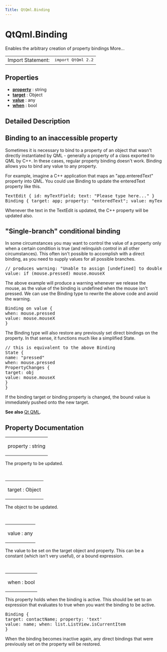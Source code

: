 ```yaml
---
Title: QtQml.Binding
---
```


# QtQml.Binding

<span class="subtitle"></span>
<!-- $$$Binding-brief -->
<p>Enables the arbitrary creation of property bindings More...</p>
<!-- @@@Binding -->
<table class="alignedsummary">
<tr><td class="memItemLeft rightAlign topAlign"> Import Statement:</td><td class="memItemRight bottomAlign"> </b><tt>import QtQml 2.2</tt></td></tr></table><ul>
</ul>
<h2>Properties</h2>
<ul>
<li class="fn"><b><b><a href="#property-prop">property</a></b></b> : string</li>
<li class="fn"><b><b><a href="#target-prop">target</a></b></b> : Object</li>
<li class="fn"><b><b><a href="#value-prop">value</a></b></b> : any</li>
<li class="fn"><b><b><a href="#when-prop">when</a></b></b> : bool</li>
</ul>
<!-- $$$Binding-description -->
<h2>Detailed Description</h2>
<h2>Binding to an inaccessible property</h2>
<p>Sometimes it is necessary to bind to a property of an object that wasn't directly instantiated by QML - generally a property of a class exported to QML by C++. In these cases, regular property binding doesn't work. Binding allows you to bind any value to any property.</p>
<p>For example, imagine a C++ application that maps an &quot;app.enteredText&quot; property into QML. You could use Binding to update the enteredText property like this.</p>
<pre class="cpp">TextEdit { id: myTextField; text: <span class="string">&quot;Please type here...&quot;</span> }
Binding { target: app; property: <span class="string">&quot;enteredText&quot;</span>; value: myTextField<span class="operator">.</span>text }</pre>
<p>Whenever the text in the TextEdit is updated, the C++ property will be updated also.</p>
<h2>&quot;Single-branch&quot; conditional binding</h2>
<p>In some circumstances you may want to control the value of a property only when a certain condition is true (and relinquish control in all other circumstances). This often isn't possible to accomplish with a direct binding, as you need to supply values for all possible branches.</p>
<pre class="cpp"><span class="comment">// produces warning: &quot;Unable to assign [undefined] to double value&quot;</span>
value: <span class="keyword">if</span> (mouse<span class="operator">.</span>pressed) mouse<span class="operator">.</span>mouseX</pre>
<p>The above example will produce a warning whenever we release the mouse, as the value of the binding is undefined when the mouse isn't pressed. We can use the Binding type to rewrite the above code and avoid the warning.</p>
<pre class="cpp">Binding on value {
when: mouse<span class="operator">.</span>pressed
value: mouse<span class="operator">.</span>mouseX
}</pre>
<p>The Binding type will also restore any previously set direct bindings on the property. In that sense, it functions much like a simplified State.</p>
<pre class="qml"><span class="comment">// this is equivalent to the above Binding</span>
<span class="type">State</span> {
<span class="name">name</span>: <span class="string">&quot;pressed&quot;</span>
<span class="name">when</span>: <span class="name">mouse</span>.<span class="name">pressed</span>
<span class="type">PropertyChanges</span> {
<span class="name">target</span>: <span class="name">obj</span>
<span class="name">value</span>: <span class="name">mouse</span>.<span class="name">mouseX</span>
}
}</pre>
<p>If the binding target or binding property is changed, the bound value is immediately pushed onto the new target.</p>
<p><b>See also </b><a href="QtQml.qtqml-index.md">Qt QML</a>.</p>
<!-- @@@Binding -->
<h2>Property Documentation</h2>
<!-- $$$property -->
<table class="qmlname"><tr valign="top"><td class="tblQmlPropNode"><p><span class="name">property</span> : <span class="type">string</span></p></td></tr></table><p>The property to be updated.</p>
<!-- @@@property -->
<br/>
<!-- $$$target -->
<table class="qmlname"><tr valign="top"><td class="tblQmlPropNode"><p><span class="name">target</span> : <span class="type">Object</span></p></td></tr></table><p>The object to be updated.</p>
<!-- @@@target -->
<br/>
<!-- $$$value -->
<table class="qmlname"><tr valign="top"><td class="tblQmlPropNode"><p><span class="name">value</span> : <span class="type">any</span></p></td></tr></table><p>The value to be set on the target object and property. This can be a constant (which isn't very useful), or a bound expression.</p>
<!-- @@@value -->
<br/>
<!-- $$$when -->
<table class="qmlname"><tr valign="top"><td class="tblQmlPropNode"><p><span class="name">when</span> : <span class="type">bool</span></p></td></tr></table><p>This property holds when the binding is active. This should be set to an expression that evaluates to true when you want the binding to be active.</p>
<pre class="cpp">Binding {
target: contactName; property: <span class="char">'text'</span>
value: name; when: list<span class="operator">.</span>ListView<span class="operator">.</span>isCurrentItem
}</pre>
<p>When the binding becomes inactive again, any direct bindings that were previously set on the property will be restored.</p>
<!-- @@@when -->
<br/>

